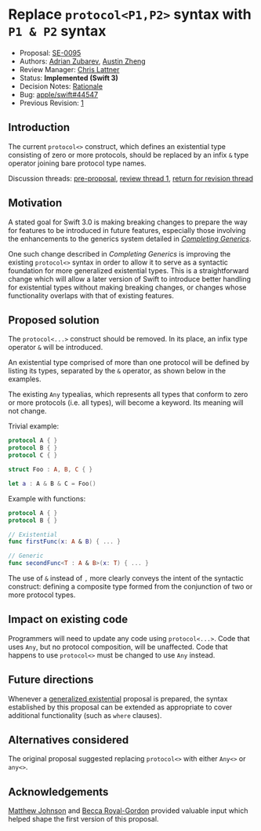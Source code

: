 # Replace `protocol<P1,P2>` syntax with `P1 & P2` syntax

* Proposal: [SE-0095](0095-any-as-existential.md)
* Authors: [Adrian Zubarev](https://github.com/DevAndArtist), [Austin Zheng](https://github.com/austinzheng)
* Review Manager: [Chris Lattner](http://github.com/lattner)
* Status: **Implemented (Swift 3)**
* Decision Notes: [Rationale](https://forums.swift.org/t/accepted-se-0095-replace-protocol-p1-p2-syntax-with-p1-p2-syntax/3198)
* Bug: [apple/swift#44547](https://github.com/apple/swift/issues/44547)
* Previous Revision: [1](https://github.com/apple/swift-evolution/blob/a4356fee94c06181715fad83aa61e923eb73f8ec/proposals/0095-any-as-existential.md)

## Introduction

The current `protocol<>` construct, which defines an existential type consisting of zero or more protocols, should be replaced by an infix `&` type operator joining bare protocol type names.

Discussion threads: 
[pre-proposal](https://forums.swift.org/t/pitch-rename-protocol-to-any/2687), 
[review thread 1](https://forums.swift.org/t/review-se-0095-replace-protocol-p1-p2-syntax-with-any-p1-p2/3081),
[return for revision thread](https://forums.swift.org/t/returned-for-revision-se-0095-replace-protocol-p1-p2-syntax-with-any-p1-p2/2855)

## Motivation

A stated goal for Swift 3.0 is making breaking changes to prepare the way for features to be introduced in future features, especially those involving the enhancements to the generics system detailed in [*Completing Generics*](https://github.com/apple/swift/blob/master/docs/GenericsManifesto.md).

One such change described in *Completing Generics* is improving the existing `protocol<>` syntax in order to allow it to serve as a syntactic foundation for more generalized existential types. This is a straightforward change which will allow a later version of Swift to introduce better handling for existential types without making breaking changes, or changes whose functionality overlaps with that of existing features.

## Proposed solution

The `protocol<...>` construct should be removed. In its place, an infix type operator `&` will be introduced.

An existential type comprised of more than one protocol will be defined by listing its types, separated by the `&` operator, as shown below in the examples.

The existing `Any` typealias, which represents all types that conform to zero or more protocols (i.e. all types), will become a keyword. Its meaning will not change.

Trivial example:

```swift
protocol A { }
protocol B { }
protocol C { }

struct Foo : A, B, C { }

let a : A & B & C = Foo()
```

Example with functions:

```swift
protocol A { }
protocol B { }

// Existential
func firstFunc(x: A & B) { ... }

// Generic
func secondFunc<T : A & B>(x: T) { ... }
```

The use of `&` instead of `,` more clearly conveys the intent of the syntactic construct: defining a composite type formed from the conjunction of two or more protocol types.

## Impact on existing code

Programmers will need to update any code using `protocol<...>`. Code that uses `Any`, but no protocol composition, will be unaffected. Code that happens to use `protocol<>` must be changed to use `Any` instead.

## Future directions

Whenever a [generalized existential](https://github.com/apple/swift/blob/master/docs/GenericsManifesto.md#generalized-existentials) proposal is prepared, the syntax established by this proposal can be extended as appropriate to cover additional functionality (such as `where` clauses).

## Alternatives considered

The original proposal suggested replacing `protocol<>` with either `Any<>` or `any<>`.

## Acknowledgements

[Matthew Johnson](https://github.com/anandabits) and [Becca Royal-Gordon](https://github.com/beccadax) provided valuable input which helped shape the first version of this proposal.

